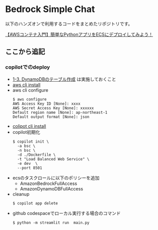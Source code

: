 # Bedrock Simple Chat

以下のハンズオンで利用するコードをまとめたリポジトリです。

[【AWSコンテナ入門】簡単なPythonアプリをECSにデプロイしてみよう！](https://qiita.com/minorun365/items/84bef6f06e450a310a6a)

## ここから追記
### copilotでのdeploy
- [1-3. DynamoDBのテーブル作成](https://qiita.com/minorun365/items/84bef6f06e450a310a6a#1-3-dynamodb%E3%81%AE%E3%83%86%E3%83%BC%E3%83%96%E3%83%AB%E4%BD%9C%E6%88%90) は実施しておくこと
- [aws cli install](https://docs.aws.amazon.com/ja_jp/cli/latest/userguide/getting-started-install.html)
- aws cli configure
  ```
  $ aws configure 
  AWS Access Key ID [None]: xxxx
  AWS Secret Access Key [None]: xxxxxx
  Default region name [None]: ap-northeast-1
  Default output format [None]: json
  ```
- [colipot cli install](https://aws.github.io/copilot-cli/ja/docs/getting-started/install)
- copilot初期化
  ```
  $ copilot init \
    -a bsc \
    -n bsc \
    -d ./Dockerfile \
    -t "Load Balanced Web Service" \
    -e dev  \
    --port 8501
  ```
- ecsのタスクロールに以下のポリシーを追加
  - AmazonBedrockFullAccess
  - AmazonDynamoDBFullAccess
- cleanup
  ```
  $ copilot app delete
  ```
- github codespaceでローカル実行する場合のコマンド
  ``` 
  $ python -m streamlit run  main.py
  ```
